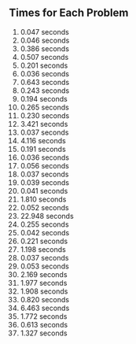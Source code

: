 ## Times for Each Problem

1.  0.047 seconds
2.  0.046 seconds
3.  0.386 seconds
4.  0.507 seconds
5.  0.201 seconds
6.  0.036 seconds
7.  0.643 seconds
8.  0.243 seconds
9.  0.194 seconds
10.  0.265 seconds
11.  0.230 seconds
12.  3.421 seconds
13.  0.037 seconds
14.  4.116 seconds
15.  0.191 seconds
16.  0.036 seconds
17.  0.056 seconds
18.  0.037 seconds
19.  0.039 seconds
20.  0.041 seconds
21.  1.810 seconds
22.  0.052 seconds
23.  22.948 seconds
24.  0.255 seconds
25.  0.042 seconds
26.  0.221 seconds
27.  1.198 seconds
28.  0.037 seconds
29.  0.053 seconds
30.  2.169 seconds
31.  1.977 seconds
32.  1.908 seconds
33.  0.820 seconds
34.  6.463 seconds
35.  1.772 seconds
36.  0.613 seconds
37.  1.327 seconds
